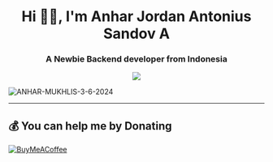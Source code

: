 <h1 align="center">Hi 👊👊, I'm Anhar Jordan Antonius Sandov A</h1>
<h3 align="center">A Newbie Backend developer from Indonesia</h3>

<div align="center">
  <img src="https://user-images.githubusercontent.com/22107794/139580686-887df369-edb8-4bc8-b607-4fbf6d7e4866.gif">
</div>


![ANHAR-MUKHLIS-3-6-2024](https://github.com/anharsaja/anharsaja/assets/112670704/f0b4379b-70c5-46eb-a012-9e6fad31067b)

---

  ## 💰 You can help me by Donating
  [![BuyMeACoffee](https://img.shields.io/badge/Buy%20Me%20a%20Coffee-ffdd00?style=for-the-badge&logo=buy-me-a-coffee&logoColor=black)](https://buymeacoffee.com/anharsaja) 

  
<!-- Proudly created with GPRM ( https://gprm.itsvg.in ) -->

